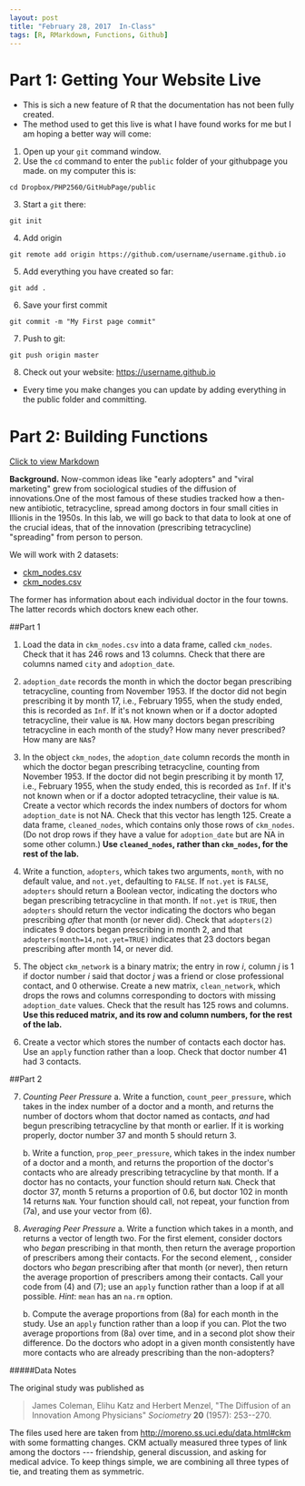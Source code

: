 ```yaml
---
layout: post
title: "February 28, 2017  In-Class"
tags: [R, RMarkdown, Functions, Github]
---
```




# Part 1: Getting Your Website Live

- This is sich a new feature of R that the documentation has not been fully created. 
- The method used to get this live is what I have found works for me but I am hoping a better way will come: 

1. Open up your `git` command window. 
2. Use the `cd` command to enter the `public` folder of your githubpage you made. on my computer this is:
```
cd Dropbox/PHP2560/GitHubPage/public
```
3. Start a `git` there:
```
git init
```
4. Add origin
``` 
git remote add origin https://github.com/username/username.github.io
```
5. Add everything you have created so far:
```
git add .
```
6. Save your first commit
```
git commit -m "My First page commit"
```
7. Push to git:
```
git push origin master
```
8. Check out your website: https://username.github.io

- Every time you make changes you can update by adding everything in the public folder and committing. 





# Part 2: Building Functions



[Click to view Markdown](https://github.com/php2560/inclass/blob/master/2017-02-28-february-28-2017-in-class-project.Rmd)

**Background.**
Now-common ideas like "early adopters" and "viral marketing" grew from sociological
studies of the diffusion of innovations.One of the most famous of these studies
tracked how a then-new antibiotic, tetracycline, spread among doctors in four small
cities in Illionis in the 1950s. In this lab, we will go back to that data to look
at one of the crucial ideas, that of the innovation (prescribing tetracycline)
"spreading" from person to person.

We will work with 2 datasets:

* [ckm_nodes.csv](https://drive.google.com/uc?export=download&id=0B8CsRLdwqzbzN2V3ZHQtSzMySXM)
* [ckm_nodes.csv](https://drive.google.com/uc?export=download&id=0B8CsRLdwqzbzbmE2QU5keGgyQzQ)

The former has information about each individual doctor in the four towns. The latter records  which doctors knew each other.

##Part 1

1. Load the data in `ckm_nodes.csv` into a data frame, called `ckm_nodes`. Check that it has 246 rows and 13 columns. Check that there are columns  named `city` and `adoption_date`.

2. `adoption_date` records the month in which the doctor began prescribing tetracycline, counting from November 1953. If the doctor did not begin prescribing it by month 17, i.e., February 1955, when the study ended, this is recorded as `Inf`.  If it's not known when or if a doctor adopted tetracycline, their value is `NA`. How many doctors began prescribing tetracycline in each month of the study?  How many never prescribed?  How many are `NA`s? 

3. In the object `ckm_nodes`, the `adoption_date` column records the month in which the doctor began prescribing tetracycline, counting from November 1953. If the doctor did not begin prescribing it by month 17, i.e., February 1955, when the study ended, this is recorded as `Inf`. If it's not known when or if a doctor adopted tetracycline, their value is `NA`.  Create a vector which records the index numbers of doctors for whom `adoption_date` is not NA.  Check that this vector has length 125.  Create a data frame, `cleaned_nodes`, which contains only those rows of `ckm_nodes`.  (Do not drop rows if they have a value for `adoption_date` but are NA in some other column.)  **Use `cleaned_nodes`, rather than `ckm_nodes`, for the rest of the lab.**

4. Write a function, `adopters`, which takes two arguments, `month`, with no default value, and `not.yet`, defaulting to `FALSE`.  If `not.yet` is `FALSE`, `adopters` should return a Boolean vector, indicating the doctors who began prescribing tetracycline in that month.  If `not.yet` is `TRUE`, then `adopters` should return the vector indicating the doctors who began prescribing _after_ that month (or never did).  Check that `adopters(2)` indicates 9 doctors began prescribing in month 2, and that `adopters(month=14,not.yet=TRUE)` indicates that 23 doctors began prescribing after month 14, or never did.

5. The object `ckm_network` is a binary matrix; the entry in row $i$, column $j$ is 1 if doctor number $i$ said that doctor $j$ was a friend or close professional contact, and 0 otherwise. Create a new matrix, `clean_network`, which drops the rows and columns corresponding to doctors with missing `adoption_date` values. Check that the result has 125 rows and columns.  **Use this reduced matrix, and its row and column numbers, for the rest of the lab.**

6. Create a vector which stores the number of contacts each doctor has.  Use an `apply` function rather than a loop.  Check that doctor number 41 had 3 contacts.



##Part 2

7. _Counting Peer Pressure_
    a. Write a function, `count_peer_pressure`, which takes in the index number of a doctor and a month,  and returns the number of doctors whom that doctor named as contacts, _and_ had begun prescribing tetracycline by that month or earlier.  If it is working properly, doctor number 37 and month 5 should return 3.
    
    b. Write a function, `prop_peer_pressure`, which  takes in the index number of a doctor and a month, and returns the proportion of the doctor's contacts who are already prescribing tetracycline by that month.  If a doctor has no contacts, your function should return `NaN`.   Check that doctor 37, month 5 returns a proportion of 0.6, but doctor 102 in month 14 returns `NaN`. Your function should call, not repeat, your function from (7a), and use your vector from (6).
    
8. _Averaging Peer Pressure_
    a. Write a function which takes in a month, and returns a vector of length two.  For the first element, consider doctors who _began_ prescribing in that month, then return the average proportion of prescribers among their contacts.  For the second element, , consider doctors who _began_ prescribing after that month (or never), then return the average proportion of prescribers among their contacts.  Call your code from (4) and (7); use an `apply` function rather than a loop if at all possible.   _Hint_: `mean` has an `na.rm` option.
    
    b. Compute the average proportions from (8a) for each month in the study. Use an `apply` function rather than a loop if you can. Plot the two average proportions from (8a) over time, and in a second plot show their difference.  Do the doctors who adopt in a given month consistently have more contacts who are already prescribing than the non-adopters?


#####Data Notes


The original study was published as

> James Coleman, Elihu Katz and Herbert Menzel, "The Diffusion of an 
Innovation Among Physicians" _Sociometry_ **20** (1957): 253--270.

The files used here are taken from http://moreno.ss.uci.edu/data.html#ckm with some formatting changes.  CKM actually measured three types of link among the doctors --- friendship, general discussion, and asking for medical advice.  To keep things simple, we are combining all three types of tie, and treating them as symmetric.
